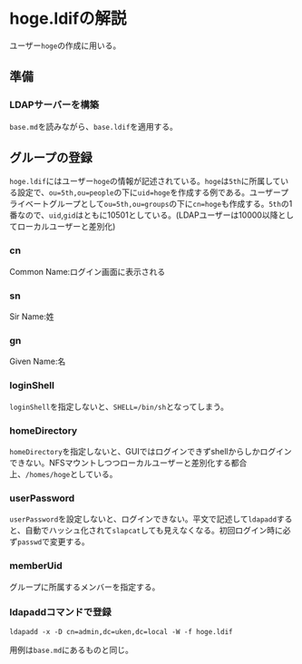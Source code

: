 # hoge.ldifの解説
ユーザー`hoge`の作成に用いる。

## 準備
### LDAPサーバーを構築
`base.md`を読みながら、`base.ldif`を適用する。

## グループの登録
`hoge.ldif`にはユーザー`hoge`の情報が記述されている。`hoge`は`5th`に所属している設定で、`ou=5th,ou=people`の下に`uid=hoge`を作成する例である。ユーザープライベートグループとして`ou=5th,ou=groups`の下に`cn=hoge`も作成する。`5th`の1番なので、`uid`,`gid`はともに10501としている。(LDAPユーザーは10000以降としてローカルユーザーと差別化)

### cn
Common Name:ログイン画面に表示される

### sn
Sir Name:姓

### gn
Given Name:名

### loginShell
`loginShell`を指定しないと、`SHELL=/bin/sh`となってしまう。

### homeDirectory
`homeDirectory`を指定しないと、GUIではログインできずshellからしかログインできない。NFSマウントしつつローカルユーザーと差別化する都合上、`/homes/hoge`としている。

### userPassword
`userPassword`を設定しないと、ログインできない。平文で記述して`ldapadd`すると、自動でハッシュ化されて`slapcat`しても見えなくなる。初回ログイン時に必ず`passwd`で変更する。

### memberUid
グループに所属するメンバーを指定する。

### ldapaddコマンドで登録
```
ldapadd -x -D cn=admin,dc=uken,dc=local -W -f hoge.ldif
```
用例は`base.md`にあるものと同じ。
